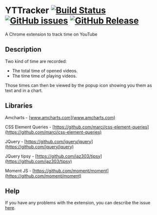 # YTTracker [![Build Status](https://travis-ci.org/MrCraftCod/YTTracker.svg?branch=master)](https://travis-ci.org/MrCraftCod/YTTracker) [![GitHub issues](https://img.shields.io/github/issues/mrcraftcod/yttracker.svg)](https://github.com/mrcraftcod/yttracker/issues) [![GitHub Release](https://img.shields.io/github/tag/mrcraftcod/yttracker.svg?label=%20tag%20)](https://github.com/mrcraftcod/yttracker/releases)
A Chrome extension to track time on YouTube

## Description
Two kind of time are recorded:
* The total time of opened videos.
* The time time of playing videos.

Those times can then be viewed by the popup icon showing you them as text and in a chart.

## Libraries
Amcharts - [www.amcharts.com](www.amcharts.com)

CSS Element Queries - [https://github.com/marcj/css-element-queries](https://github.com/marcj/css-element-queries)

JQuery - [https://github.com/jquery/jquery](https://github.com/jquery/jquery)

JQuery tipsy - [https://github.com/jaz303/tipsy](https://github.com/jaz303/tipsy)

Moment JS - [https://github.com/moment/moment](https://github.com/moment/moment)

## Help
If you have any problems with the extension, you can describe the issue [here](https://github.com/MrCraftCod/YTTracker/issues).
